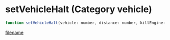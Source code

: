 # setVehicleHalt (Category vehicle)

```js
function setVehicleHalt(vehicle: number, distance: number, killEngine: int, unknown: boolean): void
```

[filename](setVehicleHalt_m.md ':include')